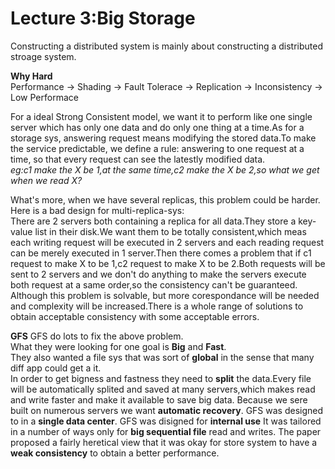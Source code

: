 # Lecture 3:Big Storage
Constructing a distributed system is mainly about constructing a distributed stroage system.

**Why Hard**\
Performance -> Shading -> Fault Tolerace -> Replication -> Inconsistency -> Low Performace

For a ideal Strong Consistent model, we want it to perform like one single server which has only one data and do only one thing at a time.As for a storage sys, answering request means modifying the stored data.To make the service predictable, we define a rule: answering to one request at a time, so that every request can see the latestly modified data.\
*eg:c1 make the X be 1,at the same time,c2 make the X be 2,so what we get when we read X?*

What's more, when we have several replicas, this problem could be harder.\
Here is a bad design for multi-replica-sys:\
There are 2 servers both containing a replica for all data.They store a key-value list in their disk.We want them to be totally consistent,which meas each writing request will be executed in 2 servers and each reading request can be merely executed in 1 server.Then there comes a problem that if c1 request to make X to be 1,c2 request to make X to be 2.Both requests will be sent to 2 servers and we don't do anything to make the servers execute both request at a same order,so the consistency can't be guaranteed.\
Although this problem is solvable, but more corespondance will be needed and complexity will be increased.There is a whole range of solutions to obtain acceptable consistency with some acceptable errors.

**GFS**
GFS do lots to fix the above problem.\
What they were looking for one goal is **Big** and **Fast**.\
They also wanted a file sys that was sort of **global** in the sense that many diff app could get a it.\
In order to get bigness and fastness they need to **split** the data.Every file will be automatically splited and saved at many servers,which makes read and write faster and make it available to save big data.
Because we sere built on numerous servers we want **automatic recovery**.
GFS was designed to in a **single data center**.
GFS was disigned for **internal use**
It was tailored in a number of ways only for **big sequential file** read and writes.
The paper proposed a fairly heretical view that it was okay for store system to have a **weak consistency** to obtain a better performance.
